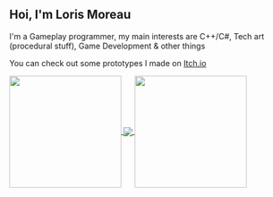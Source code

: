 ## Hoi, I'm Loris Moreau

I'm a Gameplay programmer, my main interests are C++/C#, Tech art (procedural stuff), Game Development & other things

You can check out some prototypes I made on [Itch.io](https://loris-moreau.itch.io)

<!-- Prog Languages -->
<a href="https://github.com/Loris-Moreau/github-readme-stats">
  <img height=200 align="center" src="https://github-readme-stats.vercel.app/api/top-langs/?username=Loris-Moreau&theme=radical&layout=compact" />
</a>
<!-- WakaTime Stats -->
<a href="https://github.com/Loris-Moreau/github-readme-stats">
  <img align="center" src="https://github-readme-stats.vercel.app/api/wakatime?username=Loris_Moreau&theme=radical&layout=compact" />
</a>
<!-- Github Stats -->
<a href="https://github.com/Loris-Moreau/github-readme-stats">
  <img height=200 align="center" src="https://github-readme-stats.vercel.app/api?username=Loris-Moreau&hide=issues&show_icons=true&theme=radical&rank_icon=github" />
</a>
